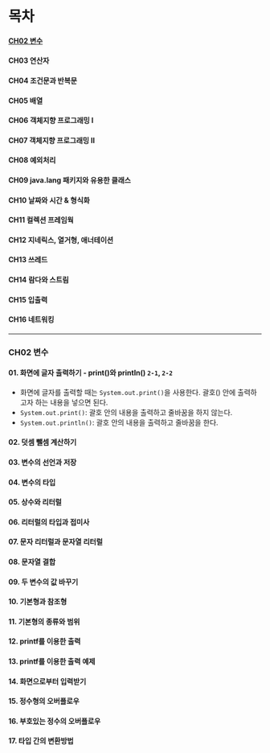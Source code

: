 # 목차
#### [CH02 변수](https://github.com/HWON0720/TIL/blob/main/javajungsuk_basic/README.md#ch02-%EB%B3%80%EC%88%98-1)
#### CH03 연산자
#### CH04 조건문과 반복문
#### CH05 배열
#### CH06 객체지향 프로그래밍 I
#### CH07 객체지향 프로그래밍 II
#### CH08 예외처리
#### CH09 java.lang 패키지와 유용한 클래스
#### CH10 날짜와 시간 & 형식화
#### CH11 컬렉션 프레임웍
#### CH12 지네릭스, 열거형, 애너테이션
#### CH13 쓰레드
#### CH14 람다와 스트림
#### CH15 입출력
#### CH16 네트워킹
---

### CH02 변수
#### 01. 화면에 글자 출력하기 - print()와 println() `2-1`, `2-2`
- 화면에 글자를 출력할 때는 `System.out.print()`을 사용한다. 괄호() 안에 출력하고자 하는 내용을 넣으면 된다.
- `System.out.print()`: 괄호 안의 내용을 출력하고 줄바꿈을 하지 않는다.
- `System.out.println()`: 괄호 안의 내용을 출력하고 줄바꿈을 한다.

#### 02. 덧셈 뺄셈 계산하기

#### 03. 변수의 선언과 저장

#### 04. 변수의 타입

#### 05. 상수와 리터럴

#### 06. 리터럴의 타입과 접미사

#### 07. 문자 리터럴과 문자열 리터럴

#### 08. 문자열 결합

#### 09. 두 변수의 값 바꾸기

#### 10. 기본형과 참조형

#### 11. 기본형의 종류와 범위

#### 12. printf를 이용한 출력

#### 13. printf를 이용한 출력 예제

#### 14. 화면으로부터 입력받기

#### 15. 정수형의 오버플로우

#### 16. 부호있는 정수의 오버플로우

#### 17. 타입 간의 변환방법
